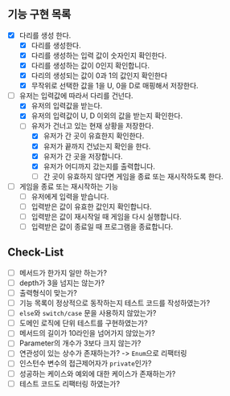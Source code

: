 ##  기능 구현 목록
- [X] 다리를 생성 한다.
  - [X] 다리를 생성한다. 
  - [X] 다리를 생성하는 입력 값이 숫자인지 확인한다. 
  - [X] 다리를 생성하는 값이 0인지 확인합니다.
  - [X] 다리의 생성되는 값이 0과 1의 값인지 확인한다
  - [X] 무작위로 선택한 값을 1을 U, 0을 D로 매핑해서 저장한다.
- [ ] 유저는 입력값에 따라서 다리를 건넌다.
  - [X] 유저의 입력값을 받는다. 
  - [X] 유저의 입력값이 U, D 이외의 값을 받는지 확인한다. 
  - [ ] 유저가 건너고 있는 현재 상황을 저장한다.
    - [X] 유저가 간 곳이 유효한지 확인한다.
    - [X] 유저가 끝까지 건넜는지 확인을 한다.
    - [X] 유저가 간 곳을 저장합니다.  
    - [X] 유저가 어디까지 갔는지를 출력합니다.
    - [ ] 간 곳이 유효하지 않다면 게임을 종료 또는 재시작하도록 한다.
- [ ] 게임을 종료 또는 재시작하는 기능
  - [ ] 유저에게 입력을 받습니다. 
  - [ ] 입력받은 값이 유효한 값인지 확인합니다. 
  - [ ] 입력받은 값이 재시작일 때 게임을 다시 실행합니다. 
  - [ ] 입력받은 값이 종료일 때 프로그램을 종료합니다. 

## Check-List
- [ ] 메서드가 한가지 일만 하는가? 
- [ ] depth가 3을 넘지는 않는가? 
- [ ] 출력형식이 맞는가?
- [ ] 기능 목록이 정상적으로 동작하는지 테스트 코드를 작성하였는가?
- [ ] `else`와 `switch/case` 문을 사용하지 않았는가?
- [ ] 도메인 로직에 단위 테스트를 구현하였는가? 
- [ ] 메서드의 길이가 10라인을 넘어가지 않았는가? 
- [ ] Parameter의 개수가 3보다 크지 않는가? 
- [ ] 연관성이 있는 상수가 존재하는가? -> `Enum`으로 리팩터링
- [ ] 인스턴수 변수의 접근제어자가 `private`인가?
- [ ] 성공하는 케이스와 예외에 대한 케이스가 존재하는가?
- [ ] 테스트 코드도 리팩터링 하였는가?